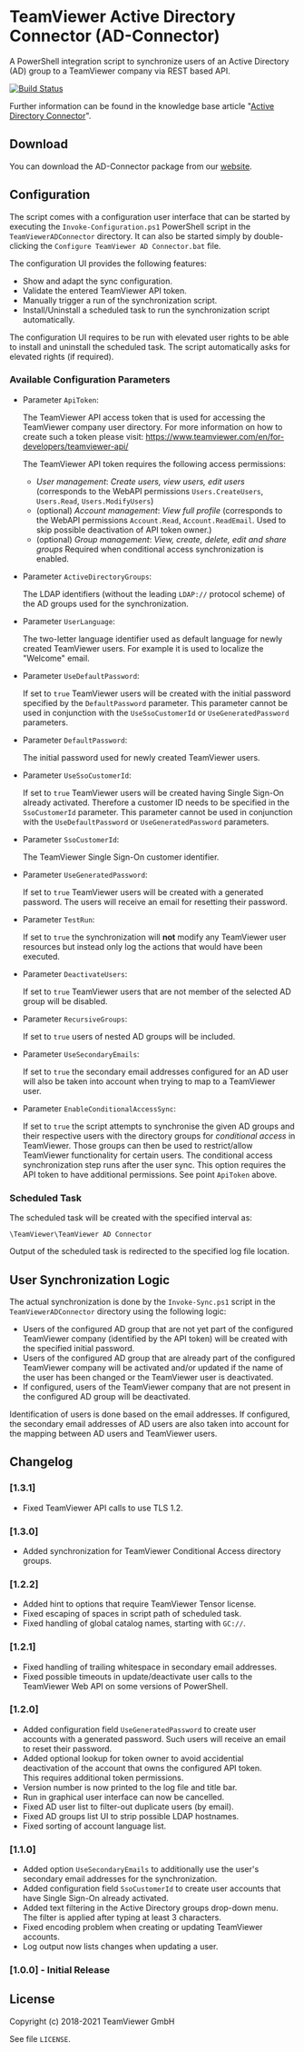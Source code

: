 # TeamViewer Active Directory Connector (AD-Connector)

A PowerShell integration script to synchronize users of an Active Directory (AD) group to a TeamViewer company via REST based API.

<!--[+github]-->
[![Build Status](https://travis-ci.org/TeamViewer/AD-Connector.svg?branch=master)](https://travis-ci.org/TeamViewer/AD-Connector)
<!--[-github]-->

Further information can be found in the knowledge base article "[Active Directory Connector](https://community.teamviewer.com/t5/Knowledge-Base/Active-Directory-Connector-AD-Connector/ta-p/31158)".

## Download

You can download the AD-Connector package from our [website](https://www.teamviewer.com/en/integrations/active-directory/).

## Configuration

The script comes with a configuration user interface that can be started
by executing the `Invoke-Configuration.ps1` PowerShell script in the
`TeamViewerADConnector` directory.
It can also be started simply by double-clicking the
`Configure TeamViewer AD Connector.bat` file.

The configuration UI provides the following features:

- Show and adapt the sync configuration.
- Validate the entered TeamViewer API token.
- Manually trigger a run of the synchronization script.
- Install/Uninstall a scheduled task to run the synchronization script
  automatically.

The configuration UI requires to be run with elevated user rights to be
able to install and uninstall the scheduled task. The script
automatically asks for elevated rights (if required).

### Available Configuration Parameters

* Parameter `ApiToken`:

  The TeamViewer API access token that is used for accessing the
  TeamViewer company user directory. For more information on how to
  create such a token please visit:
  https://www.teamviewer.com/en/for-developers/teamviewer-api/

  The TeamViewer API token requires the following access permissions:

  - _User management_: _Create users, view users, edit users_
    (corresponds to the WebAPI permissions
     `Users.CreateUsers`, `Users.Read`, `Users.ModifyUsers`)
  - (optional) _Account management_: _View full profile_
    (corresponds to the WebAPI permissions
     `Account.Read`, `Account.ReadEmail`.
     Used to skip possible deactivation of API token owner.)
  - (optional) _Group management_: _View, create, delete, edit and share groups_
     Required when conditional access synchronization is enabled.

* Parameter `ActiveDirectoryGroups`:

  The LDAP identifiers (without the leading `LDAP://` protocol scheme)
  of the AD groups used for the synchronization.

* Parameter `UserLanguage`:

  The two-letter language identifier used as default language for newly
  created TeamViewer users. For example it is used to localize the
  "Welcome" email.

* Parameter `UseDefaultPassword`:

  If set to `true` TeamViewer users will be created with the initial
  password specified by the `DefaultPassword` parameter.
  This parameter cannot be used in conjunction with the
  `UseSsoCustomerId` or `UseGeneratedPassword` parameters.

* Parameter `DefaultPassword`:

  The initial password used for newly created TeamViewer users.

* Parameter `UseSsoCustomerId`:

  If set to `true` TeamViewer users will be created having Single
  Sign-On already activated. Therefore a customer ID needs to be
  specified in the `SsoCustomerId` parameter.
  This parameter cannot be used in conjunction with the
  `UseDefaultPassword` or `UseGeneratedPassword` parameters.

* Parameter `SsoCustomerId`:

  The TeamViewer Single Sign-On customer identifier.

* Parameter `UseGeneratedPassword`:

  If set to `true` TeamViewer users will be created with a generated
  password. The users will receive an email for resetting their
  password.

* Parameter `TestRun`:

  If set to `true` the synchronization will **not** modify any
  TeamViewer user resources but instead only log the actions that would
  have been executed.

* Parameter `DeactivateUsers`:

  If set to `true` TeamViewer users that are not member of the selected
  AD group will be disabled.

* Parameter `RecursiveGroups`:

  If set to `true` users of nested AD groups will be included.

* Parameter `UseSecondaryEmails`:

  If set to `true` the secondary email addresses configured for an AD
  user will also be taken into account when trying to map to a
  TeamViewer user.

* Parameter `EnableConditionalAccessSync`:

  If set to `true` the script attempts to synchronise the given AD groups and
  their respective users with the directory groups for _conditional access_ in
  TeamViewer. Those groups can then be used to restrict/allow TeamViewer
  functionality for certain users.
  The conditional access synchronization step runs after the user sync.
  This option requires the API token to have additional permissions.
  See point `ApiToken` above.


### Scheduled Task

The scheduled task will be created with the specified interval as:
```
\TeamViewer\TeamViewer AD Connector
```

Output of the scheduled task is redirected to the specified log file
location.


## User Synchronization Logic

The actual synchronization is done by the `Invoke-Sync.ps1` script in
the `TeamViewerADConnector` directory using the following logic:

* Users of the configured AD group that are not yet part of the
  configured TeamViewer company (identified by the API token) will be
  created with the specified initial password.
* Users of the configured AD group that are already part of the
  configured TeamViewer company will be activated and/or updated if the
  name of the user has been changed or the TeamViewer user is
  deactivated.
* If configured, users of the TeamViewer company that are not present in
  the configured AD group will be deactivated.

Identification of users is done based on the email addresses.
If configured, the secondary email addresses of AD users are also taken
into account for the mapping between AD users and TeamViewer users.

## Changelog	

### [1.3.1]	

- Fixed TeamViewer API calls to use TLS 1.2.	

### [1.3.0]	

- Added synchronization for TeamViewer Conditional Access directory groups.	

### [1.2.2]	
- Added hint to options that require TeamViewer Tensor license.	
- Fixed escaping of spaces in script path of scheduled task.	
- Fixed handling of global catalog names, starting with `GC://`.	

### [1.2.1]	
- Fixed handling of trailing whitespace in secondary email addresses.	
- Fixed possible timeouts in update/deactivate user calls to the	
  TeamViewer Web API on some versions of PowerShell.	

### [1.2.0]	
- Added configuration field `UseGeneratedPassword` to create user	
  accounts with a generated password. Such users will receive an email	
  to reset their password.	
- Added optional lookup for token owner to avoid accidential	
  deactivation of the account that owns the configured API token.	
  This requires additional token permissions.	
- Version number is now printed to the log file and title bar.	
- Run in graphical user interface can now be cancelled.	
- Fixed AD user list to filter-out duplicate users (by email).	
- Fixed AD groups list UI to strip possible LDAP hostnames.	
- Fixed sorting of account language list.	

### [1.1.0]	
- Added option `UseSecondaryEmails` to additionally use the user's	
  secondary email addresses for the synchronization.	
- Added configuration field `SsoCustomerId` to create user accounts that	
  have Single Sign-On already activated.	
- Added text filtering in the Active Directory groups drop-down menu.	
  The filter is applied after typing at least 3 characters.	
- Fixed encoding problem when creating or updating TeamViewer accounts.	
- Log output now lists changes when updating a user.	

### [1.0.0] - Initial Release

## License

Copyright (c) 2018-2021 TeamViewer GmbH

See file `LICENSE`.
